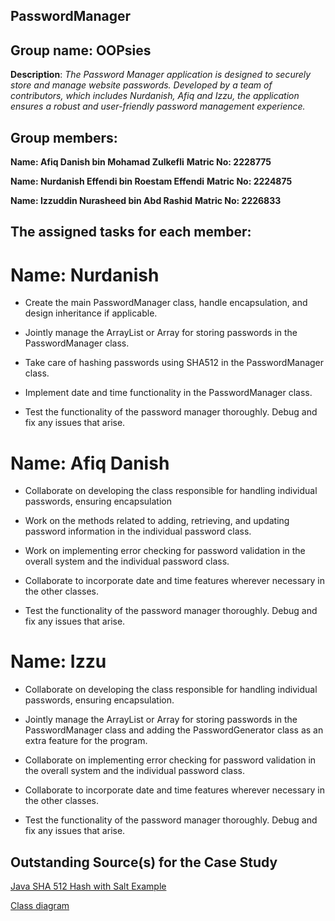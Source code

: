 ## PasswordManager

## Group name: OOPsies     

**Description**: *The Password Manager application is designed to securely store and manage website passwords. Developed by a team of contributors, which includes Nurdanish, Afiq and Izzu, the application ensures a robust and user-friendly password management experience.*

## Group members: 

**Name:  Afiq Danish bin Mohamad Zulkefli**
**Matric No: 2228775**

**Name: Nurdanish Effendi bin Roestam Effendi**
**Matric No: 2224875**

**Name: Izzuddin Nurasheed bin Abd Rashid**
**Matric No: 2226833**

## The assigned tasks for each member: 

# Name: Nurdanish

- Create the main PasswordManager class, handle encapsulation, and design inheritance if applicable.

- Jointly manage the ArrayList or Array for storing passwords in the PasswordManager class.

- Take care of hashing passwords using SHA512 in the PasswordManager class.

- Implement date and time functionality in the PasswordManager class.

- Test the functionality of the password manager thoroughly.
Debug and fix any issues that arise.


# Name: Afiq Danish 

- Collaborate on developing the class responsible for handling individual passwords, ensuring encapsulation

- Work on the methods related to adding, retrieving, and updating password information in the individual password class.

- Work on implementing error checking for password validation in the overall system and the individual password class.

- Collaborate to incorporate date and time features wherever necessary in the other classes.

- Test the functionality of the password manager thoroughly.
Debug and fix any issues that arise.

# Name: Izzu

- Collaborate on developing the class responsible for handling individual passwords, ensuring encapsulation.

- Jointly manage the ArrayList or Array for storing passwords in the PasswordManager class and adding the PasswordGenerator class as an extra feature for the program.

- Collaborate on implementing error checking for password validation in the overall system and the individual password class.

- Collaborate to incorporate date and time features wherever necessary in the other classes.

- Test the functionality of the password manager thoroughly.
Debug and fix any issues that arise.

## Outstanding Source(s) for the Case Study

[Java SHA 512 Hash with Salt Example](https://www.javaguides.net/2020/02/java-sha-512-hash-with-salt-example.html)



[Class diagram](https://docs.google.com/document/d/152oTLROKgamGHCiuh446cFzVv5dsuFzF82SR7t__Bww/edit?usp=sharing)




                